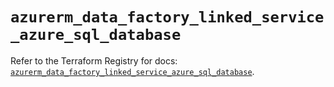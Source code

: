 # `azurerm_data_factory_linked_service_azure_sql_database`

Refer to the Terraform Registry for docs: [`azurerm_data_factory_linked_service_azure_sql_database`](https://registry.terraform.io/providers/hashicorp/azurerm/4.2.0/docs/resources/data_factory_linked_service_azure_sql_database).
